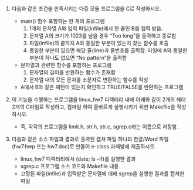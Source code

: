1. 다음과 같은 조건을 만족시키는 다중 모듈 프로그램을 C로 작성하시오.
    * main() 함수 포함하는 한 개의 프로그램
        1. 1개의 문자열 A와 입력 파일(infile)에서 한 줄인 B를 입력 받음.
        2. 문자열 A의 크기가 1023를 넘을 경우 “Too long”을 출력하고 종료함
        3. 파일(infile)의 끝까지 A와 동일한 부분이 있는지 찾는 함수를 호출
        4. 동일한 부분이 있으면 해당 줄(line)과 줄번호를 출력함. 파일에 A와 동일한 부분이 하나도 없으면 “No pattern”을 출력함
    * 문자열과 관련한 함수를 포함하는 프로그램
        1. 문자열의 길이를 반환하는 함수가 존재함
        2. 문자열 내의 모든 문자를 소문자로 변환하는 함수를 작성
    * A에서 B와 같은 패턴이 있는지 확인하고 TRUE/FALSE를 반환하는 프로그램

2. 이 기능을 수행하는 프로그램을 linux_hw7 디렉터리 내에 아래와 같이 2개의 헤더 2개의 C파일로 작성하고, 컴파일 하여 올바르게 실행시키기 위한 Makefile을 작성하시오.
    * 즉, 각각의 프로그램을 limit.h, str.h, str.c, sgrep.c라는 이름으로 저장함.

3. 다음과 같은 소스 파일과 결과로 출력된 캡쳐 파일 하나의 한글/Word 파일(hw7.hwp 또는 hw7.doc)로 만들어 e-class 과제방에 제출하시오.
    * linux_hw7 디렉터리에서 (date; ls –lf)를 실행한 결과
    * sgrep.c 프로그램 소스 코드와 Makefile 내용
    * 고정된 파일(infile)과 입력받은 문자열에 대해 sgrep을 실행한 결과를 캡쳐한 파일
